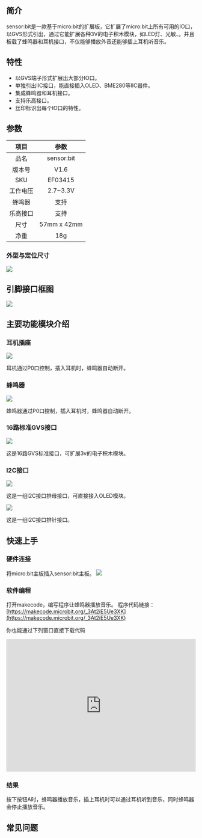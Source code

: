 ## 简介
sensor:bit是一款基于micro:bit的扩展板，它扩展了micro:bit上所有可用的IO口，以GVS形式引出，通过它能扩展各种3V的电子积木模块，如LED灯、光敏、。并且板载了蜂鸣器和耳机接口，不仅能够播放外音还能够插上耳机听音乐。

## 特性
- 以GVS端子形式扩展出大部分IO口。
- 单独引出IIC接口，能直接插入OLED、BME280等IIC器件。
- 集成蜂鸣器和耳机接口。
- 支持乐高接口。
- 丝印标识出每个IO口的特性。


## 参数

项目 | 参数 
:-:|:-:
品名|sensor:bit
版本号|V1.6
SKU|EF03415
工作电压|2.7~3.3V
蜂鸣器|支持
乐高接口|支持
尺寸|57mm x 42mm
净重|18g

### 外型与定位尺寸
![](https://i.imgur.com/gB0wNrj.png)

## 引脚接口框图
![](https://i.imgur.com/GyigPRt.png)

## 主要功能模块介绍
### 耳机插座
![](https://i.imgur.com/0iA1JlU.png)

耳机通过P0口控制，插入耳机时，蜂鸣器自动断开。

### 蜂鸣器
![](https://i.imgur.com/TyBn9U6.png)

蜂鸣器通过P0口控制，插入耳机时，蜂鸣器自动断开。

### 16路标准GVS接口
![](https://i.imgur.com/lu64mbc.png)

这是16路GVS标准接口，可扩展3v的电子积木模块。

### I2C接口
![](https://i.imgur.com/AzBhRRS.png)

这是一组I2C接口排母接口，可直接接入OLED模块。

![](https://i.imgur.com/VEl3AeH.png)

这是一组I2C接口排针接口。

## 快速上手
### 硬件连接

将micro:bit主板插入sensor:bit主板。
![](https://i.imgur.com/WLLJgP2.jpg)

### 软件编程
打开makecode，编写程序让蜂鸣器播放音乐。
程序代码链接：[https://makecode.microbit.org/_3At2iE5Ue3XK](https://makecode.microbit.org/_3At2iE5Ue3XK)

你也能通过下列窗口直接下载代码
<div style="position:relative;height:0;padding-bottom:70%;overflow:hidden;"><iframe style="position:absolute;top:0;left:0;width:100%;height:100%;" src="https://makecode.microbit.org/#pub:_3At2iE5Ue3XK" frameborder="0" sandbox="allow-popups allow-forms allow-scripts allow-same-origin"></iframe></div>

### 结果
按下按钮A时，蜂鸣器播放音乐，插上耳机时可以通过耳机听到音乐，同时蜂鸣器会停止播放音乐。

## 常见问题
